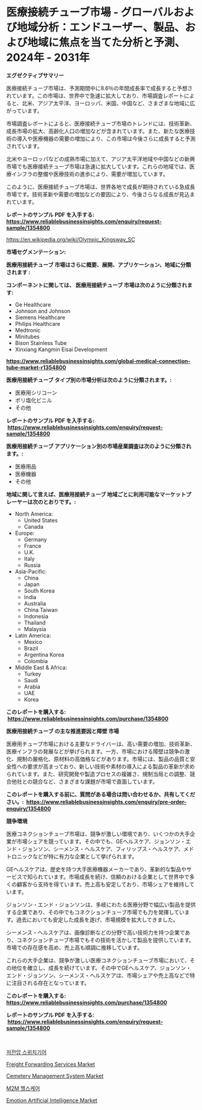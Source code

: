 <p><h1>医療接続チューブ市場 - グローバルおよび地域分析：エンドユーザー、製品、および地域に焦点を当てた分析と予測、2024年 - 2031年</h1></p><p><strong>エグゼクティブサマリー</strong></p>
<p><p>医療接続チューブ市場は、予測期間中に8.6％の年間成長率で成長すると予想されています。この市場は、世界中で急速に拡大しており、市場調査レポートによると、北米、アジア太平洋、ヨーロッパ、米国、中国など、さまざまな地域に広がっています。</p><p>市場調査レポートによると、医療接続チューブ市場のトレンドには、技術革新、成長市場の拡大、高齢化人口の増加などが含まれています。また、新たな医療技術の導入や医療機器の需要の増加により、この市場は今後さらに成長すると予測されています。</p><p>北米やヨーロッパなどの成熟市場に加えて、アジア太平洋地域や中国などの新興市場でも医療接続チューブ市場は急速に拡大しています。これらの地域では、医療インフラの整備や医療技術の進歩により、需要が増加しています。</p><p>このように、医療接続チューブ市場は、世界各地で成長が期待されている急成長市場です。技術革新や需要の増加などの要因により、今後さらなる成長が見込まれています。</p></p>
<p><strong>レポートのサンプル PDF を入手する: <a href="https://www.reliablebusinessinsights.com/enquiry/request-sample/1354800">https://www.reliablebusinessinsights.com/enquiry/request-sample/1354800</a></strong></p>
<p><a href="https://en.wikipedia.org/wiki/Olympic_Kingsway_SC">https://en.wikipedia.org/wiki/Olympic_Kingsway_SC</a></p>
<p><strong>市場セグメンテーション:</strong></p>
<p><strong> 医療用接続チューブ 市場はさらに概要、展開、アプリケーション、地域に分類されます :</strong></p>
<p><strong>コンポーネントに関しては、 医療用接続チューブ 市場は次のように分類されます: &nbsp;</strong></p>
<p><ul><li>Ge Healthcare</li><li>Johnson and Johnson</li><li>Siemens Healthcare</li><li>Philips Healthcare</li><li>Medtronic</li><li>Minitubes</li><li>Bison Stainless Tube</li><li>Xinxiang Kangmin Eisai Development</li></ul></p>
<p><strong><a href="https://www.reliablebusinessinsights.com/global-medical-connection-tube-market-r1354800">https://www.reliablebusinessinsights.com/global-medical-connection-tube-market-r1354800</a></strong></p>
<p><strong> 医療用接続チューブ タイプ別の市場分析は次のように分類されます。:</strong></p>
<p><ul><li>医療用シリコーン</li><li>ポリ塩化ビニル</li><li>その他</li></ul></p>
<p><strong>レポートのサンプル PDF を入手する: &nbsp;<a href="https://www.reliablebusinessinsights.com/enquiry/request-sample/1354800">https://www.reliablebusinessinsights.com/enquiry/request-sample/1354800</a></strong></p>
<p><strong> 医療用接続チューブ アプリケーション別の市場産業調査は次のように分類されます。:</strong></p>
<p><ul><li>医療用品</li><li>医療機器</li><li>その他</li></ul></p>
<p><strong>地域に関して言えば、医療用接続チューブ 地域ごとに利用可能なマーケットプレーヤーは次のとおりです。:</strong></p>
<p><ul>
    <li>
        North America:
        <ul>
            <li>United States</li>
            <li>Canada</li>
        </ul>
    </li>
    <li>
        Europe:
        <ul>
            <li>Germany</li>
            <li>France</li>
            <li>U.K.</li>
            <li>Italy</li>
            <li>Russia</li>
        </ul>
    </li>
    <li>
        Asia-Pacific:
        <ul>
            <li>China</li>
            <li>Japan</li>
            <li>South Korea</li>
            <li>India</li>
            <li>Australia</li>
            <li>China Taiwan</li>
            <li>Indonesia</li>
            <li>Thailand</li>
            <li>Malaysia</li>
        </ul>
    </li>
    <li>
        Latin America:
        <ul>
            <li>Mexico</li>
            <li>Brazil</li>
            <li>Argentina Korea</li>
            <li>Colombia</li>
        </ul>
    </li>
    <li>
        Middle East & Africa:
        <ul>
            <li>Turkey</li>
            <li>Saudi</li>
            <li>Arabia</li>
            <li>UAE</li>
            <li>Korea</li>
        </ul>
    </li>
    </ul></p>
<p><strong>このレポートを購入する: &nbsp;<a href="https://www.reliablebusinessinsights.com/purchase/1354800">https://www.reliablebusinessinsights.com/purchase/1354800</a></strong></p>
<p><strong>医療用接続チューブ の主な推進要因と障壁 市場</strong></p>
<p><p>医療用チューブ市場における主要なドライバーは、高い需要の増加、技術革新、医療インフラの発展などが挙げられます。一方、市場における障壁は競争の激化、規制の厳格化、原材料の高価格などがあります。市場には、製品の品質と安全性への要求が高まっており、新しい技術や素材の導入による製品の革新が求められています。また、研究開発や製造プロセスの複雑さ、規制当局との調整、競合他社との競合など、さまざまな課題が市場で直面しています。</p></p>
<p><strong>このレポートを購入する前に、質問がある場合は問い合わせるか、共有してください。:&nbsp; <a href="https://www.reliablebusinessinsights.com/enquiry/pre-order-enquiry/1354800">https://www.reliablebusinessinsights.com/enquiry/pre-order-enquiry/1354800</a></strong></p>
<p><strong>競争環境</strong></p>
<p><p>医療コネクションチューブ市場は、競争が激しい環境であり、いくつかの大手企業が市場シェアを競っています。その中でも、GEヘルスケア、ジョンソン・エンド・ジョンソン、シーメンス・ヘルスケア、フィリップス・ヘルスケア、メドトロニックなどが特に有力な企業として挙げられます。</p><p>GEヘルスケアは、歴史を持つ大手医療機器メーカーであり、革新的な製品やサービスで知られています。市場成長を続け、信頼のおける企業として世界中で多くの顧客から支持を得ています。売上高も安定しており、市場シェアを維持しています。</p><p>ジョンソン・エンド・ジョンソンは、多岐にわたる医療分野で幅広い製品を提供する企業であり、その中でもコネクションチューブ市場でも力を発揮しています。過去においても安定した成長を遂げ、市場規模を拡大してきました。</p><p>シーメンス・ヘルスケアは、画像診断などの分野で高い技術力を持つ企業であり、コネクションチューブ市場でもその技術を活かして製品を提供しています。市場での存在感を高め、売上高も順調に推移しています。</p><p>これらの大手企業は、競争が激しい医療コネクションチューブ市場において、その地位を確立し、成長を続けています。その中でGEヘルスケア、ジョンソン・エンド・ジョンソン、シーメンス・ヘルスケアは、市場シェアや売上高などで特に注目される存在となっています。</p></p>
<p><strong>このレポートを購入する: &nbsp; <a href="https://www.reliablebusinessinsights.com/purchase/1354800">https://www.reliablebusinessinsights.com/purchase/1354800</a></strong></p>
<p><strong>レポートのサンプル PDF を入手する: &nbsp;<a href="https://www.reliablebusinessinsights.com/enquiry/request-sample/1354800">https://www.reliablebusinessinsights.com/enquiry/request-sample/1354800</a></strong><strong></strong></p>
<p>&nbsp;</p>
<p><p><a href="https://medium.com/@wheelgg5674537/%EC%A0%80%EC%A0%84%EC%95%95-%EC%8A%A4%EC%9C%84%EC%B9%98%EA%B8%B0%EC%96%B4-%EC%8B%9C%EC%9E%A5-%EA%B7%9C%EB%AA%A8%EB%8A%94-9-8-%EC%9D%98-%EC%97%B0%ED%8F%89%EA%B7%A0-%EC%84%B1%EC%9E%A5%EB%A5%A0%EB%A1%9C-%EC%A6%9D%EA%B0%80%ED%95%98%EA%B3%A0-%EC%9E%88%EC%9C%BC%EB%A9%B0-%EC%9D%B4-%EB%B3%B4%EA%B3%A0%EC%84%9C%EB%8A%94-%EC%9C%A0%ED%98%95-%EC%9D%91%EC%9A%A9-%EC%84%B1%EC%9E%A5-%EB%B0%8F-2024%EB%85%84%EB%B6%80%ED%84%B0-2031%EB%85%84%EA%B9%8C%EC%A7%80%EC%9D%98-%EC%98%88%EC%B8%A1-%EB%B6%84%EC%84%9D%EC%9D%84-%EB%8B%A4%EB%A3%A8%EA%B3%A0-%EC%9E%88%EC%8A%B5%EB%8B%88%EB%8B%A4-af29390c121a">저전압 스위치기어</a></p><p><a href="https://issuu.com/reportprime-2/docs/freight-forwarding-services-market-size-2030.pptx">Freight Forwarding Services Market</a></p><p><a href="https://github.com/prosalinda88/Market-Research-Report-List-5/blob/main/cemetery-management-system-market.md">Cemetery Management System Market</a></p><p><a href="https://medium.com/@joanacasper2001/%EA%B8%80%EB%A1%9C%EB%B2%8C-m2m-%EC%9D%98%EB%A3%8C-%EC%8B%9C%EC%9E%A5-%EA%B7%9C%EB%AA%A8%EB%8A%94-%EC%82%B0%EC%97%85-%EC%A0%84%EB%A7%9D%EC%97%90-%EB%94%B0%EB%A5%B4%EB%A9%B4-2024%EB%85%84%EB%B6%80%ED%84%B0-2031%EB%85%84%EA%B9%8C%EC%A7%80-%EC%97%B0%ED%8F%89%EA%B7%A0-%EC%84%B1%EC%9E%A5%EB%A5%A0%EC%9D%B4-6-4-%EB%A5%BC-%EA%B2%BD%ED%97%98%ED%95%A0-%EA%B2%83%EC%9C%BC%EB%A1%9C-%EC%98%88%EC%83%81%EB%90%A9%EB%8B%88%EB%8B%A4-8398195236e1">M2M 헬스케어</a></p><p><a href="https://issuu.com/reportprime-2/docs/emotion-artificial-intelligence-market-size-2030.p">Emotion Artificial Intelligence Market</a></p></p>